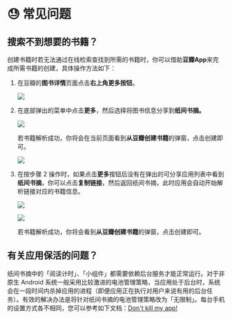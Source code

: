 # 😓 常见问题

## 搜索不到想要的书籍？

创建书籍时若无法通过在线检索查找到所需的书籍时，你可以借助**豆瓣App**来完成所需书籍的创建，具体操作方法如下：

1. 在豆瓣的**图书详情**页面点击**右上角更多按钮**。

    ![](https://doc-1252413502.cos.ap-nanjing.myqcloud.com/Xnip2022-02-12_17-30-33.png)

2. 在底部弹出的菜单中点击**更多**，然后选择将图书信息分享到**纸间书摘。**
    
    ![](https://doc-1252413502.cos.ap-nanjing.myqcloud.com/Xnip2022-02-12_17-43-13.png)

    若书籍解析成功，你将会在当前页面看到**从豆瓣创建书籍**的弹窗，点击创建即可。

    ![](https://doc-1252413502.cos.ap-nanjing.myqcloud.com/Xnip2022-02-12_17-48-38.png)

3. 在按步骤 2 操作时，如果点击**更多**按钮后没有在弹出的可分享应用列表中看到**纸间书摘**，你可以点击**复制链接**，然后返回纸间书摘，此时应用会自动开始解析链接对应的书籍信息。

    ![](https://doc-1252413502.cos.ap-nanjing.myqcloud.com/Xnip2022-02-12_17-58-03.png)

    ![](https://doc-1252413502.cos.ap-nanjing.myqcloud.com/Xnip2022-02-12_18-15-16.png)

    若书籍解析成功，你将会看到**从豆瓣创建书籍**的弹窗，点击创建即可。

## 有关应用保活的问题？

纸间书摘中的「阅读计时」、「小组件」都需要依赖后台服务才能正常运行。对于非原生 Android 系统一般采用比较激进的电池管理策略，当应用处于后台时，系统会在一段时间内杀掉应用的进程（即便应用正在执行对用户来说有用的后台任务）。有效的解决办法是将针对纸间书摘的电池管理策略改为「无限制」。每台手机的设置方式各不相同，您可以参考如下文档：[Don't kill my app!](https://dontkillmyapp.com)
